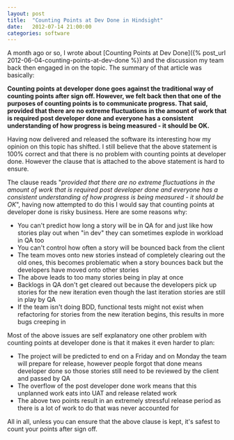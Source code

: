 ```yaml
---
layout: post
title:  "Counting Points at Dev Done in Hindsight"
date:   2012-07-14 21:00:00
categories: software
---
```


A month ago or so, I wrote about [Counting Points at Dev Done]({% post_url 2012-06-04-counting-points-at-dev-done %}) and the discussion my team back then engaged in on the topic. The summary of that article was basically:

**Counting points at developer done goes against the traditional way of counting points after sign off. However, we felt back then that one of the purposes of counting points is to communicate progress. That said, provided that there are no extreme fluctuations in the amount of work that is required post developer done and everyone has a consistent understanding of how progress is being measured - it should be OK.**

Having now delivered and released the software its interesting how my opinion on this topic has shifted. I still believe that the above statement is 100% correct and that there is no problem with counting points at developer done. However the clause that is attached to the above statement is hard to ensure.

The clause reads "_provided that there are no extreme fluctuations in the amount of work that is required post developer done and everyone has a consistent understanding of how progress is being measured - it should be OK_", having now attempted to do this I would say that counting points at developer done is risky business. Here are some reasons why:

*   You can't predict how long a story will be in QA for and just like how stories play out when "in dev" they can sometimes explode in workload in QA too
*   You can't control how often a story will be bounced back from the client
*   The team moves onto new stories instead of completely clearing out the old ones, this becomes problematic when a story bounces back but the developers have moved onto other stories
*   The above leads to too many stories being in play at once
*   Backlogs in QA don't get cleared out because the developers pick up stories for the new iteration even though the last iteration stories are still in play by QA
*   If the team isn't doing BDD, functional tests might not exist when refactoring for stories from the new iteration begins, this results in more bugs creeping in

Most of the above issues are self explanatory one other problem with counting points at developer done is that it makes it even harder to plan:

*   The project will be predicted to end on a Friday and on Monday the team will prepare for release, however people forgot that done means developer done so those stories still need to be reviewed by the client and passed by QA
*   The overflow of the post developer done work means that this unplanned work eats into UAT and release related work
*   The above two points result in an extremely stressful release period as there is a lot of work to do that was never accounted for

All in all, unless you can ensure that the above clause is kept, it's safest to count your points after sign off.